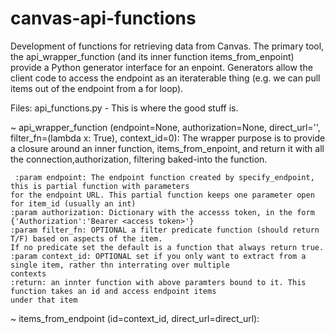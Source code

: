 # canvas-api-functions

Development of functions for retrieving data from Canvas. The primary tool, the api_wrapper_function (and its inner function items_from_enpoint) provide a Python generator interface for an enpoint. Generators allow the client code to access the endpoint as an iteraterable thing (e.g. we can pull items out of the endpoint from a for loop). 

Files:
api_functions.py - This is where the good stuff is.

~ api_wrapper_function (endpoint=None, authorization=None, direct_url='', filter_fn=(lambda x: True), context_id=0):
    The wrapper purpose is to provide a closure around an inner function, items_from_enpoint, and return it with 
    all the connection,authorization, filtering baked-into the function. 
    
     :param endpoint: The endpoint function created by specify_endpoint, this is partial function with parameters
    for the endpoint URL. This partial function keeps one parameter open for item_id (usually an int)
    :param authorization: Dictionary with the accesss token, in the form {'Authorization':'Bearer <access token>'}
    :param filter_fn: OPTIONAL a filter predicate function (should return T/F) based on aspects of the item.
    If no predicate set the default is a function that always return true.
    :param context_id: OPTIONAL set if you only want to extract from a single item, rather thn interrating over multiple
    contexts
    :return: an innter function with above paramters bound to it. This function takes an id and access endpoint items
    under that item
    
~ items_from_endpoint (id=context_id, direct_url=direct_url):
    




